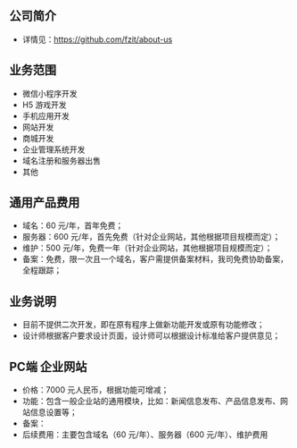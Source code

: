 ## 公司简介
- 详情见：https://github.com/fzit/about-us

## 业务范围
- 微信小程序开发
- H5 游戏开发
- 手机应用开发
- 网站开发
- 商城开发
- 企业管理系统开发
- 域名注册和服务器出售
- 其他

## 通用产品费用
- 域名：60 元/年，首年免费；
- 服务器：600 元/年，首先免费（针对企业网站，其他根据项目规模而定）；
- 维护：500 元/年，免费一年（针对企业网站，其他根据项目规模而定）；
- 备案：免费，限一次且一个域名，客户需提供备案材料，我司免费协助备案，全程跟踪；

## 业务说明
- 目前不提供二次开发，即在原有程序上做新功能开发或原有功能修改；
- 设计师根据客户要求设计页面，设计师可以根据设计标准给客户提供意见；

## PC端 企业网站
- 价格：7000 元人民币，根据功能可增减；
- 功能：包含一般企业站的通用模块，比如：新闻信息发布、产品信息发布、网站信息设置等；
- 备案：
- 后续费用：主要包含域名（60 元/年）、服务器（600 元/年）、维护费用
